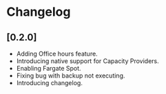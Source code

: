 # Changelog

## [0.2.0]

- Adding Office hours feature.
- Introducing native support for Capacity Providers.
- Enabling Fargate Spot.
- Fixing bug with backup not executing.
- Introducing changelog.
